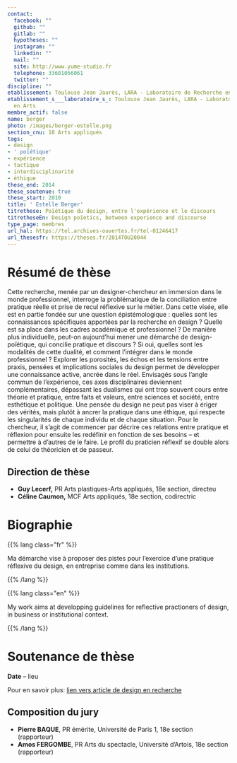 ```yaml
---
contact:
  facebook: ""
  github: ""
  gitlab: ""
  hypotheses: ""
  instagram: ""
  linkedin: ""
  mail: ""
  site: http://www.yume-studio.fr
  telephone: 33601056061
  twitter: ""
discipline: ""
etablissement: Toulouse Jean Jaurès, LARA - Laboratoire de Recherche en Arts
etablissement_s___laboratoire_s_: Toulouse Jean Jaurès, LARA - Laboratoire de Recherche
  en Arts
membre_actif: false
name: berger
photo: /images/berger-estelle.png
section_cnu: 18 Arts appliqués
tags:
- design
- ' poïétique'
- expérience
- tactique
- interdisciplinarité
- éthique
these_end: 2014
these_soutenue: true
these_start: 2010
title: ' Estelle Berger'
titrethese: Poïétique du design, entre l'expérience et le discours
titretheseEn: Design poïetics, between experience and discourse
type_page: membres
url_hal: https://tel.archives-ouvertes.fr/tel-01246417
url_thesesfr: https://theses.fr/2014TOU20044
---
```


<!-- Supprimer les parties non remplies. Tu es libre d'ajouter ce que tu veux à cette partie -->

# Résumé de thèse

Cette recherche, menée par un designer-chercheur en immersion dans le monde professionnel, interroge la problématique de la conciliation entre pratique réelle et prise de recul réflexive sur le métier. Dans cette visée, elle est en partie fondée sur une question épistémologique : quelles sont les connaissances spécifiques apportées par la recherche en design ? Quelle est sa place dans les cadres académique et professionnel ? De manière plus individuelle, peut-on aujourd’hui mener une démarche de design-poïétique, qui concilie pratique et discours ? Si oui, quelles sont les modalités de cette dualité, et comment l’intégrer dans le monde professionnel ? Explorer les porosités, les échos et les tensions entre praxis, pensées et implications sociales du design permet de développer une connaissance active, ancrée dans le réel. Envisagés sous l’angle commun de l’expérience, ces axes disciplinaires deviennent complémentaires, dépassant les dualismes qui ont trop souvent cours entre théorie et pratique, entre faits et valeurs, entre sciences et société, entre esthétique et politique. Une pensée du design ne peut pas viser à ériger des vérités, mais plutôt à ancrer la pratique dans une éthique, qui respecte les singularités de chaque individu et de chaque situation. Pour le chercheur, il s’agit de commencer par décrire ces relations entre pratique et réflexion pour ensuite les redéfinir en fonction de ses besoins – et permettre à d’autres de le faire. Le profil du praticien réflexif se double alors de celui de théoricien et de passeur.

## Direction de thèse

* **Guy Lecerf,** PR Arts plastiques-Arts appliqués, 18e section, directeu
* **Céline Caumon,** MCF Arts appliqués, 18e section, codirectric

# Biographie

{{% lang class="fr" %}}

Ma démarche vise à proposer des pistes pour l’exercice d’une pratique réflexive du design, en entreprise comme dans les institutions.

{{% /lang %}}

{{% lang class="en" %}}

My work aims at developping guidelines for reflective practioners of design, in business or institutional context.

{{% /lang %}}

# Soutenance de thèse

**Date** – lieu

Pour en savoir plus: [lien vers article de design en recherche](https://designenrecherche.org/)

## Composition du jury

* **Pierre BAQUE**, PR émérite, Université de Paris 1, 18e section (rapporteur)
* **Amos FERGOMBE**, PR Arts du spectacle, Université d’Artois, 18e section  (rapporteur)